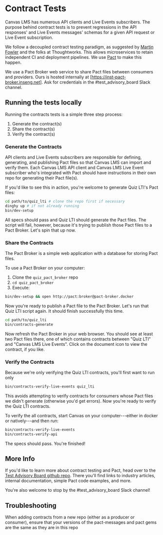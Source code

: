 # Contract Tests

Canvas LMS has numerous API clients and Live Events subscribers. The purpose
behind contract tests is to prevent regressions in the API responses' and Live
Events messages' schemas for a given API request or Live Event subscription.

We follow a decoupled contract testing paradigm, as suggested by [Martin Fowler]
and the folks at Thoughtworks. This allows microservices to retain independent
CI and deployment pipelines. We use [Pact] to make this happen.

We use a Pact Broker web service to share Pact files between consumers and
providers. Ours is hosted internally at [https://inst-pact-broker.inseng.net].
Ask for credentials in the #test_advisory_board Slack channel.

## Running the tests locally

Running the contracts tests is a simple three step process:

1. Generate the contract(s)
2. Share the contract(s)
3. Verify the contract(s)

### Generate the Contracts

API clients and Live Events subscribers are responsible for defining,
generating, and publishing Pact files so that Canvas LMS can import and verify
them. Each Canvas LMS API client and Canvas LMS Live Event subscriber who's
integrated with Pact should have instructions in their own repo for generating
their Pact file(s).

If you'd like to see this in action, you're welcome to generate Quiz LTI's Pact
files:

```sh
cd path/to/quiz_lti # clone the repo first if necessary
dinghy up # if not already running
bin/dev-setup
```

All specs should pass and Quiz LTI should generate the Pact files. The script
will fail, however, because it's trying to publish those Pact files to a Pact
Broker. Let's spin that up now.

### Share the Contracts

The Pact Broker is a simple web application with a database for storing Pact
files.

To use a Pact Broker on your computer:

1. Clone the `quiz_pact_broker` repo
2. `cd quiz_pact_broker`
3. Execute:

```sh
bin/dev-setup && open http://pact:broker@pact-broker.docker
```

Now you're ready to publish a Pact file to the Pact Broker. Let's run that Quiz
LTI script again. It should finish successfully this time.

```sh
cd path/to/quiz_lti
bin/contracts-generate
```

Now refresh the Pact Broker in your web browser. You should see at least two
Pact files there, one of which contains contracts between "Quiz LTI" and "Canvas
LMS Live Events". Click on the document icon to view the contract, if you like.

### Verify the Contracts

Because we're only verifying the Quiz LTI contracts, you'll first want to run only

```sh
bin/contracts-verify-live-events quiz_lti
```

This avoids attempting to verify contracts for consumers whose Pact files we
didn't generate (otherwise you'd get errors). Now you're ready to verify the
Quiz LTI contracts.

To verify the all contracts, start Canvas on your computer---either in docker or
natively---and then run:

```sh
bin/contracts-verify-live-events
bin/contracts-verify-api
```

The specs should pass. You're finished!

## More Info

If you'd like to learn more about contract testing and Pact, head over to the
[Test Advisory Board github repo]. There you'll find links to industry articles,
internal documentation, simple Pact code examples, and more.

You're also welcome to stop by the #test_advisory_board Slack channel!

[Martin Fowler]: https://martinfowler.com/articles/microservice-testing/#testing-contract-introduction
[Pact]: https://docs.pact.io/
[https://inst-pact-broker.inseng.net]: https://inst-pact-broker.inseng.net
[Test Advisory Board github repo]: https://github.com/instructure/test_advisory_board

## Troubleshooting

When adding contracts from a new repo (either as a producer or consumer), ensure that
your versions of the pact-messages and pact gems are the same as they are in this repo
